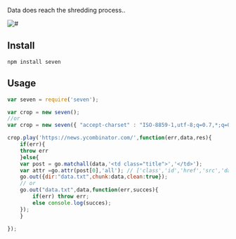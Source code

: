 Data does reach the shredding process..

![#](https://nodei.co/npm/seven.png)

## Install

```
npm install seven
```

## Usage

```js
var seven = require('seven');


```
```js
var crop = new seven();
//or
var crop = new seven({ "accept-charset" : "ISO-8859-1,utf-8;q=0.7,*;q=0.3"});

```


```js
crop.play('https://news.ycombinator.com/',function(err,data,res){
	if(err){
    throw err
    }else{
    var post = go.matchall(data,'<td class="title">','</td>');
    var attr =go.attr(post[0],'all'); // ['class','id','href','src','data-*','all']
    go.out({dir:"data.txt",chunk:data,clean:true});
    // or
    go.out("data.txt",data,function(err,succes){
    	if(err) throw err;
        else console.log(succes);
    });
    }

});
```

